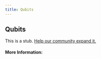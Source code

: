 ```yaml
---
title: Qubits
---
```


## Qubits

This is a stub. [Help our community expand it.](https://github.com/freeCodeCamp/guide-articles/tree/master/articles/Computer-Science/Quantum-Computing/Qubits/index.md)

<!-- The article goes here, in GitHub-flavored Markdown. Feel free to add YouTube videos, images, and CodePen/JSBin embeds  -->

#### More Information:
<!-- Please add any articles you think might be helpful to read before writing the article -->


